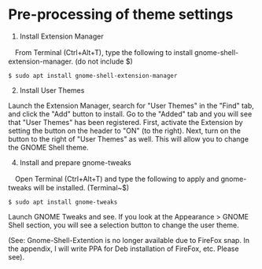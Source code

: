 # Pre-processing of theme settings
1. Install Extension Manager

　From Terminal (Ctrl+Alt+T), type the following to install gnome-shell-extension-manager. (do not include $)  
  
	$ sudo apt install gnome-shell-extension-manager

2. Install User Themes

Launch the Extension Manager, search for "User Themes" in the "Find" tab, and click the "Add" button to install. 
Go to the "Added" tab and you will see that "User Themes" has been registered. First, activate the Extension by setting the button on the header to "ON" (to the right). Next, turn on the button to the right of "User Themes" as well. This will allow you to change the GNOME Shell theme.
 
4. Install and prepare gnome-tweaks

　Open Terminal (Ctrl+Alt+T) and type the following to apply and gnome-tweaks will be installed. (Terminal~$)

    $ sudo apt install gnome-tweaks
  
Launch GNOME Tweaks and see.  If you look at the Appearance > GNOME Shell section, you will see a selection button to change the user theme.

(See: Gnome-Shell-Extention is no longer available due to FireFox snap. In the appendix, I will write PPA for Deb installation of FireFox, etc. Please see).
